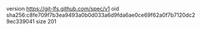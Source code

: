 version https://git-lfs.github.com/spec/v1
oid sha256:c8fe709f7b3ea9493a0b0d033a6d9fda6ae0ce69f62a0f7b7120dc29ec339041
size 201
